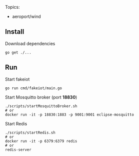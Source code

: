 Topics:

 - aeroport/wind

## Install

Download dependencies

```
go get ./...
```

## Run

Start fakeiot

```
go run cmd/fakeiot/main.go
```

Start Mosquitto broker (port **18830**)

```
./scripts/startMosquittoBroker.sh
# or
docker run -it -p 18830:1883 -p 9001:9001 eclipse-mosquitto
```

Start Redis

```
./scripts/startRedis.sh
# or
docker run -it -p 6379:6379 redis
# or
redis-server
```
